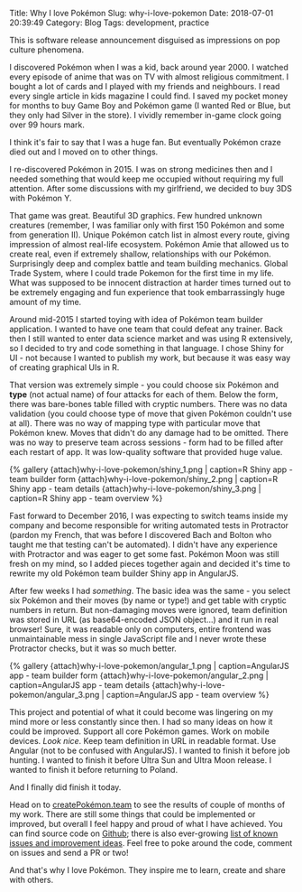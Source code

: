 Title: Why I love Pokémon
Slug: why-i-love-pokemon
Date: 2018-07-01 20:39:49
Category: Blog
Tags: development, practice

This is software release announcement disguised as impressions on pop culture phenomena.

<!-- more -->

I discovered Pokémon when I was a kid, back around year 2000. I watched every episode of anime that was on TV with almost religious commitment. I bought a lot of cards and I played with my friends and neighbours. I read every single article in kids magazine I could find. I saved my pocket money for months to buy Game Boy and Pokémon game (I wanted Red or Blue, but they only had Silver in the store). I vividly remember in-game clock going over 99 hours mark.

I think it's fair to say that I was a huge fan. But eventually Pokémon craze died out and I moved on to other things.

I re-discovered Pokémon in 2015. I was on strong medicines then and I needed something that would keep me occupied without requiring my full attention. After some discussions with my girlfriend, we decided to buy 3DS with Pokémon Y. 

That game was great. Beautiful 3D graphics. Few hundred unknown creatures (remember, I was familiar only with first 150 Pokémon and some from generation II). Unique Pokémon catch list in almost every route, giving impression of almost real-life ecosystem. Pokémon Amie that allowed us to create real, even if extremely shallow, relationships with our Pokémon. Surprisingly deep and complex battle and team building mechanics. Global Trade System, where I could trade Pokemon for the first time in my life. What was supposed to be innocent distraction at harder times turned out to be extremely engaging and fun experience that took embarrassingly huge amount of my time.

Around mid-2015 I started toying with idea of Pokémon team builder application. I wanted to have one team that could defeat any trainer. Back then I still wanted to enter data science market and was using R extensively, so I decided to try and code something in that language. I chose Shiny for UI - not because I wanted to publish my work, but because it was easy way of creating graphical UIs in R.

That version was extremely simple - you could choose six Pokémon and **type** (not actual name) of four attacks for each of them. Below the form, there was bare-bones table filled with cryptic numbers. There was no data validation (you could choose type of move that given Pokémon couldn't use at all). There was no way of mapping type with particular move that Pokémon knew. Moves that didn't do any damage had to be omitted. There was no way to preserve team across sessions - form had to be filled after each restart of app. It was low-quality software that provided huge value.

{% gallery
    {attach}why-i-love-pokemon/shiny_1.png | caption=R Shiny app - team builder form
    {attach}why-i-love-pokemon/shiny_2.png | caption=R Shiny app - team details
    {attach}why-i-love-pokemon/shiny_3.png | caption=R Shiny app - team overview
%}

Fast forward to December 2016, I was expecting to switch teams inside my company and become responsible for writing automated tests in Protractor (pardon my French, that was before I discovered Bach and Bolton who taught me that testing can't be automated). I didn't have any experience with Protractor and was eager to get some fast. Pokémon Moon was still fresh on my mind, so I added pieces together again and decided it's time to rewrite my old Pokémon team builder Shiny app in AngularJS.

After few weeks I had *something*. The basic idea was the same - you select six Pokémon and their moves (by name or type!) and get table with cryptic numbers in return. But non-damaging moves were ignored, team definition was stored in URL (as base64-encoded JSON object...) and it run in real browser! Sure, it was readable only on computers, entire frontend was unmaintainable mess in single JavaScript file and I never wrote these Protractor checks, but it was so much better.

{% gallery
    {attach}why-i-love-pokemon/angular_1.png | caption=AngularJS app - team builder form
    {attach}why-i-love-pokemon/angular_2.png | caption=AngularJS app - team details
    {attach}why-i-love-pokemon/angular_3.png | caption=AngularJS app - team overview
%}

This project and potential of what it could become was lingering on my mind more or less constantly since then. I had so many ideas on how it could be improved. Support all core Pokémon games. Work on mobile devices. *Look nice*. Keep team definition in URL in readable format. Use Angular (not to be confused with AngularJS). I wanted to finish it before job hunting. I wanted to finish it before Ultra Sun and Ultra Moon release. I wanted to finish it before returning to Poland.

And I finally did finish it today.

Head on to [createPokémon.team](https://createpokemon.team/) to see the results of couple of months of my work. There are still some things that could be implemented or improved, but overall I feel happy and proud of what I have achieved. You can find source code on [Github](https://github.com/mirekdlugosz/create-pokemon-team/); there is also ever-growing [list of known issues and improvement ideas](https://github.com/mirekdlugosz/create-pokemon-team/issues). Feel free to poke around the code, comment on issues and send a PR or two!

And that's why I love Pokémon. They inspire me to learn, create and share with others.
